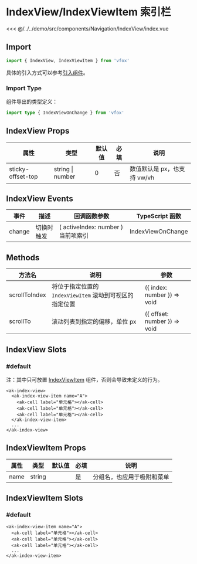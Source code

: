 # IndexView/IndexViewItem 索引栏

<CodeDemo name="IndexView">

<<< @/../../demo/src/components/Navigation/IndexView/index.vue

</CodeDemo>

## Import

```js
import { IndexView, IndexViewItem } from 'vfox'
```

具体的引入方式可以参考[引入组件](../guide/import.md)。

### Import Type

组件导出的类型定义：

```ts
import type { IndexViewOnChange } from 'vfox'
```

## IndexView Props

| 属性              | 类型             | 默认值 | 必填 | 说明                        |
| ----------------- | ---------------- | ------ | ---- | --------------------------- |
| sticky-offset-top | string \| number | 0      | 否   | 数值默认是 px，也支持 vw/vh |

## IndexView Events

| 事件   | 描述       | 回调函数参数                       | TypeScript 函数   |
| ------ | ---------- | ---------------------------------- | ----------------- |
| change | 切换时触发 | ( activeIndex: number ) 当前项索引 | IndexViewOnChange |

## Methods

| 方法名        | 说明                                                    | 参数                         |
| ------------- | ------------------------------------------------------- | ---------------------------- |
| scrollToIndex | 将位于指定位置的 `IndexViewItem` 滚动到可视区的指定位置 | ({ index: number }) => void  |
| scrollTo      | 滚动列表到指定的偏移，单位 px                           | ({ offset: number }) => void |

## IndexView Slots

### #default

注：其中只可放置 [IndexViewItem](./IndexView.md#indexviewitem-索引子项) 组件，否则会导致未定义的行为。

```vue
<ak-index-view>
  <ak-index-view-item name="A">
    <ak-cell label="单元格"></ak-cell>
    <ak-cell label="单元格"></ak-cell>
    <ak-cell label="单元格"></ak-cell>
  </ak-index-view-item>
  ...
</ak-index-view>
```

## IndexViewItem Props

| 属性 | 类型   | 默认值 | 必填 | 说明                       |
| ---- | ------ | ------ | ---- | -------------------------- |
| name | string |        | 是   | 分组名，也应用于吸附和菜单 |

## IndexViewItem Slots

### #default

```vue
<ak-index-view-item name="A">
  <ak-cell label="单元格"></ak-cell>
  <ak-cell label="单元格"></ak-cell>
  <ak-cell label="单元格"></ak-cell>
  ...
</ak-index-view-item>
```
